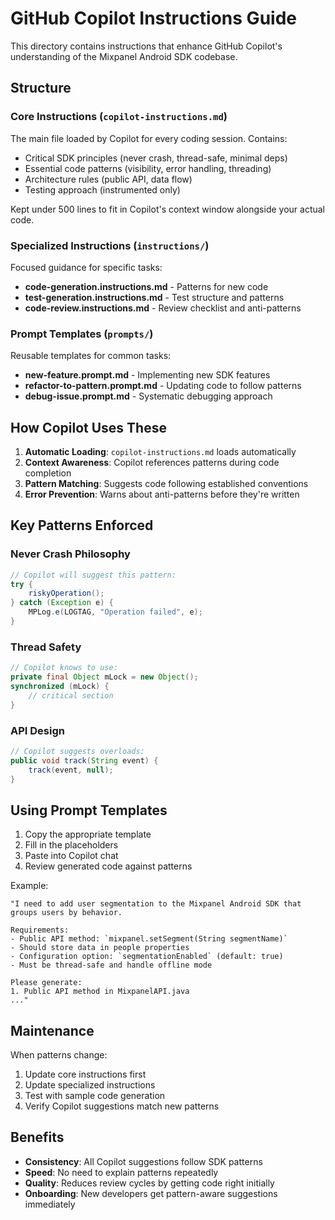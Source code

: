 # GitHub Copilot Instructions Guide

This directory contains instructions that enhance GitHub Copilot's understanding of the Mixpanel Android SDK codebase.

## Structure

### Core Instructions (`copilot-instructions.md`)
The main file loaded by Copilot for every coding session. Contains:
- Critical SDK principles (never crash, thread-safe, minimal deps)
- Essential code patterns (visibility, error handling, threading)
- Architecture rules (public API, data flow)
- Testing approach (instrumented only)

Kept under 500 lines to fit in Copilot's context window alongside your actual code.

### Specialized Instructions (`instructions/`)
Focused guidance for specific tasks:
- **code-generation.instructions.md** - Patterns for new code
- **test-generation.instructions.md** - Test structure and patterns
- **code-review.instructions.md** - Review checklist and anti-patterns

### Prompt Templates (`prompts/`)
Reusable templates for common tasks:
- **new-feature.prompt.md** - Implementing new SDK features
- **refactor-to-pattern.prompt.md** - Updating code to follow patterns
- **debug-issue.prompt.md** - Systematic debugging approach

## How Copilot Uses These

1. **Automatic Loading**: `copilot-instructions.md` loads automatically
2. **Context Awareness**: Copilot references patterns during code completion
3. **Pattern Matching**: Suggests code following established conventions
4. **Error Prevention**: Warns about anti-patterns before they're written

## Key Patterns Enforced

### Never Crash Philosophy
```java
// Copilot will suggest this pattern:
try {
    riskyOperation();
} catch (Exception e) {
    MPLog.e(LOGTAG, "Operation failed", e);
}
```

### Thread Safety
```java
// Copilot knows to use:
private final Object mLock = new Object();
synchronized (mLock) {
    // critical section
}
```

### API Design
```java
// Copilot suggests overloads:
public void track(String event) {
    track(event, null);
}
```

## Using Prompt Templates

1. Copy the appropriate template
2. Fill in the placeholders
3. Paste into Copilot chat
4. Review generated code against patterns

Example:
```
"I need to add user segmentation to the Mixpanel Android SDK that groups users by behavior.

Requirements:
- Public API method: `mixpanel.setSegment(String segmentName)`
- Should store data in people properties
- Configuration option: `segmentationEnabled` (default: true)
- Must be thread-safe and handle offline mode

Please generate:
1. Public API method in MixpanelAPI.java
..."
```

## Maintenance

When patterns change:
1. Update core instructions first
2. Update specialized instructions
3. Test with sample code generation
4. Verify Copilot suggestions match new patterns

## Benefits

- **Consistency**: All Copilot suggestions follow SDK patterns
- **Speed**: No need to explain patterns repeatedly
- **Quality**: Reduces review cycles by getting code right initially
- **Onboarding**: New developers get pattern-aware suggestions immediately